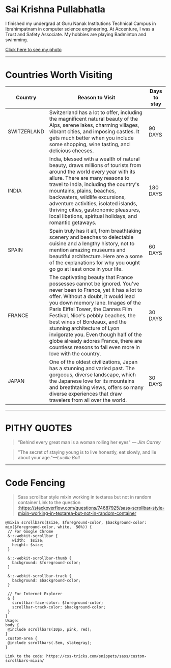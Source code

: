 # Sai Krishna Pullabhatla
I finished my undergrad at Guru Nanak Institutions Technical Campus in Ibrahimpatnam in computer science engineering. At Accenture, I was a Trust and Safety Associate. My hobbies are playing Badminton and swimming.


[Click here to see my photo](https://github.com/s558962/assignment2-Pullabhatla/blob/main/image.jpg)

-----
# Countries Worth Visiting

| Country |  Reason to Visit  | Days to stay  |
| ------- |  ---------------  | ------------  |
|SWITZERLAND | Switzerland has a lot to offer, including the magnificent natural beauty of the Alps, serene lakes, charming villages, vibrant cities, and imposing castles. It gets much better when you include some shopping, wine tasting, and delicious cheeses.  | 90 DAYS |
| INDIA |  India, blessed with a wealth of natural beauty, draws millions of tourists from around the world every year with its allure. There are many reasons to travel to India, including the country's mountains, plains, beaches, backwaters, wildlife excursions, adventure activities, isolated islands, thriving cities, gastronomic pleasures, local libations, spiritual holidays, and romantic getaways.   | 180 DAYS  |
| SPAIN |  Spain truly has it all, from breathtaking scenery and beaches to delectable cuisine and a lengthy history, not to mention amazing museums and beautiful architecture. Here are a some of the explanations for why you ought go go at least once in your life.  | 60 DAYS  |
| FRANCE |  The captivating beauty that France possesses cannot be ignored. You've never been to France, yet it has a lot to offer. Without a doubt, it would lead you down memory lane. Images of the Paris Eiffel Tower, the Cannes Film Festival, Nice's pebbly beaches, the best wines of Bordeaux, and the stunning architecture of Lyon invigorate you. Even though half of the globe already adores France, there are countless reasons to fall even more in love with the country.  | 30 DAYS |
| JAPAN |  One of the oldest civilizations, Japan has a stunning and varied past. The gorgeous, diverse landscape, which the Japanese love for its mountains and breathtaking views, offers so many diverse experiences that draw travelers from all over the world.  | 30 DAYS | 

-----
# PITHY QUOTES

> "Behind every great man is a woman rolling her eyes" *― Jim Carrey*

> "The secret of staying young is to live honestly, eat slowly, and lie about your age."*—Lucille Ball*


------
# Code Fencing

> Sass scrollbar style mixin working in textarea but not in random container
 Link to the question :https://stackoverflow.com/questions/74687925/sass-scrollbar-style-mixin-working-in-textarea-but-not-in-random-container

 ```
 @mixin scrollbars($size, $foreground-color, $background-color: mix($foreground-color, white,  50%)) {
  // For Google Chrome
  &::-webkit-scrollbar {
    width:  $size;
    height: $size;
  }

  &::-webkit-scrollbar-thumb {
    background: $foreground-color;
  }

  &::-webkit-scrollbar-track {
    background: $background-color;
  }

  // For Internet Explorer
  & {
    scrollbar-face-color: $foreground-color;
    scrollbar-track-color: $background-color;
  }
}
Usage:
body {
  @include scrollbars(10px, pink, red);
}
.custom-area {
  @include scrollbars(.5em, slategray);
}

Link to the code: https://css-tricks.com/snippets/sass/custom-scrollbars-mixin/
 ```

